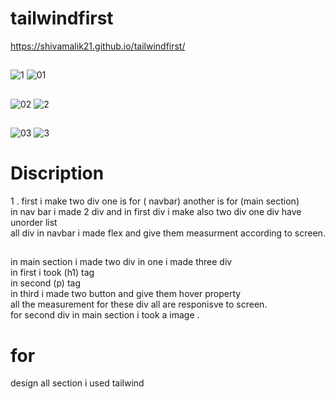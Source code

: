 # tailwindfirst
https://shivamalik21.github.io/tailwindfirst/
##
![1](https://github.com/Shivamalik21/tailwindfirst/assets/129033663/b62d5c22-ef02-4770-91ac-398fe71bdc7e)
![01](https://github.com/Shivamalik21/tailwindfirst/assets/129033663/61e143c7-d2b3-4e74-8442-69633c23828d)
##
![02](https://github.com/Shivamalik21/tailwindfirst/assets/129033663/6bdadefd-d25c-435c-af75-ca387d24f445)
![2](https://github.com/Shivamalik21/tailwindfirst/assets/129033663/f48dae10-7b2c-4ff0-844b-4131af92f9c3)
##
![03](https://github.com/Shivamalik21/tailwindfirst/assets/129033663/e15210cd-9a93-49ab-af07-bf32d5d8e0ee)
![3](https://github.com/Shivamalik21/tailwindfirst/assets/129033663/b293fdc8-01da-44ce-ab03-d1a4b07d16ab)
##
# Discription
1 . first i make two div one is for ( navbar) another is for (main section)
<br>
in nav bar i made 2 div and in first div i make also two div one div have unorder list 
<br>
all div in navbar i made flex and give them measurment according to screen.
##
in main section i made two div in one i made three div 
<br>
in first i took (h1) tag
<br> in second (p) tag
<br>
in third i made two button and give them hover property
<br>
all the measurement for these div all are responisve to screen.
<br>
for second div in main section i took a image .
##
# for
design all section i used tailwind
